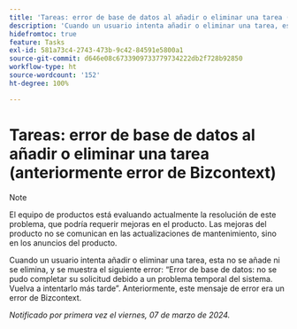 ```yaml
---
title: 'Tareas: error de base de datos al añadir o eliminar una tarea (anteriormente error de Bizcontext)'
description: 'Cuando un usuario intenta añadir o eliminar una tarea, esta no se añade ni se elimina, y se muestra el siguiente error: “Error de base de datos: no se pudo completar su solicitud debido a un problema temporal del sistema. Vuelva a intentarlo más tarde”. Anteriormente, este mensaje de error era un error de Bizcontext.'
hidefromtoc: true
feature: Tasks
exl-id: 581a73c4-2743-473b-9c42-84591e5800a1
source-git-commit: d646e08c6733909733779734222db2f728b92850
workflow-type: ht
source-wordcount: '152'
ht-degree: 100%

---
```


# Tareas: error de base de datos al añadir o eliminar una tarea (anteriormente error de Bizcontext)

>[!NOTE]
>
>El equipo de productos está evaluando actualmente la resolución de este problema, que podría requerir mejoras en el producto. Las mejoras del producto no se comunican en las actualizaciones de mantenimiento, sino en los anuncios del producto.

Cuando un usuario intenta añadir o eliminar una tarea, esta no se añade ni se elimina, y se muestra el siguiente error: “Error de base de datos: no se pudo completar su solicitud debido a un problema temporal del sistema. Vuelva a intentarlo más tarde”. Anteriormente, este mensaje de error era un error de Bizcontext.

_Notificado por primera vez el viernes, 07 de marzo de 2024._
